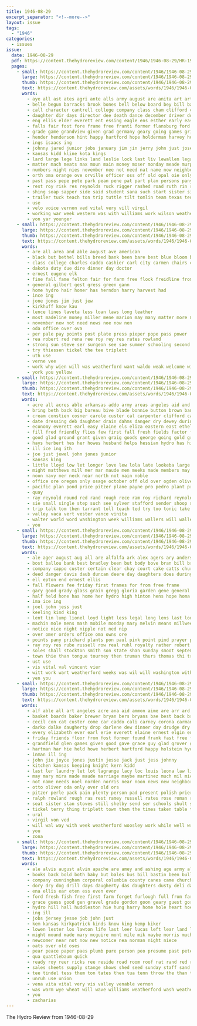 ```yaml
---
title: 1946-08-29
excerpt_separator: "<!--more-->"
layout: issue
tags:
  - "1946"
categories:
  - issues
issue:
  date: 1946-08-29
  pdf: https://content.thehydroreview.com/content/1946/1946-08-29/HR-1946-08-29.pdf
  pages:
    - small: https://content.thehydroreview.com/content/1946/1946-08-29/small/HR-1946-08-29-01.jpg
      large: https://content.thehydroreview.com/content/1946/1946-08-29/large/HR-1946-08-29-01.jpg
      thumb: https://content.thehydroreview.com/content/1946/1946-08-29/thumbnails/HR-1946-08-29-01.jpg
      text: https://content.thehydroreview.com/assets/words/1946/1946-08-29/HR-1946-08-29-01.txt
      words:
        - aye all ast ates agri ante alls army august are anita art arts auxier ano alpha ann ally american alsup agent age and
        - belle begun barracks brook bones bell below board bey bill bang began brother boys bethany branch been bou bly buco books but bring bixler brought begin bus browen byrne big back bast bunch bee beat best both band bank bers
        - call character cantrell college company class cham clifford carnival colorado cecil council creek cali col cap culvert car colts cattle caddo canyon can claude counsellor cole close cutting con citizen cat county cordell coach came coles city cue
        - daughter dir days director dee death dance december driver doing does dies date dakota day dave deer davee double during die
        - eng ellis elder everett ent essing eagle ens esther early east ernest eisele every
        - falls fair fost fore frame free franti former flansburg ford fun fight fea ferguson felton from fon fill few ferns for falling far full farm fare fin first frances friday fresh
        - grade game grandview given grad germany geary going games griffin garden ground gale grove gun gest good grand
        - hender henderson hint happy hartford hope holderman harvey home har hay held had hold harris her high house hydro hitch hamilton has horse
        - ings isaacs ing
        - johnny jared junior jobs january jim jin jerry john just joseph
        - kansas kidd kline kota kings
        - lard large lege links land leslie lock last liv lewallen legal losing life lin lodge las ladd like
        - matter mach meats max moun main money moser monday meade murphy mine members march music meader mason miss made marshall mussen man mayor mary mar
        - numbers night nies november nee not need nat name now neighbors near never nickels north necessary new nickel
        - orth oma orange ove orville officer oss off old opal oie only over oto
        - past pass pepe pete park pean pene pat part plan persons pany pounds palit pas proper prude pitt priel peck prier pla peng pro per pie police pebley
        - rest roy risk res reynolds ruck rigger rashed road ruth rin route reno robert roots ralph rode riding ridenour ray record ras rill rather ree
        - shing soap sapper side said student sana such start sister six seats street streets service state song sunday struck senger shey south self september sons states signs session speedy sian stange sims special sept subject sam set sells schoo ser severe son switzer she sor stephens see sleet spring sit second school small shock show
        - trailer tuck teach ton trip tuttle tilt tomlin team texas ted teeter tech than town taken tha toe take thon taft top then terry tain the
        - use
        - velo voice vernon ved vital very vill virgil
        - working war week western was with williams work wilson weatherford wear west win waid washington wil wye will wall while wish wester wings
        - yon yar younger
    - small: https://content.thehydroreview.com/content/1946/1946-08-29/small/HR-1946-08-29-02.jpg
      large: https://content.thehydroreview.com/content/1946/1946-08-29/large/HR-1946-08-29-02.jpg
      thumb: https://content.thehydroreview.com/content/1946/1946-08-29/thumbnails/HR-1946-08-29-02.jpg
      text: https://content.thehydroreview.com/assets/words/1946/1946-08-29/HR-1946-08-29-02.txt
      words:
        - are all area and able august ave american
        - black but bethel bills breed bank been bare best blue bloom bene buy
        - class college charles caddo cashier carl city carmen chairs church can con chic cecil carman county cost coop collins cattle clas catena clair charlie curl cold
        - dakota duty due dire dinner day doctor
        - ernest eugene elk
        - fine fall fame felton fair for farm free flock freidline from first
        - general gilbert gest gress green gann
        - home hydro hair homer has herndon harry harvest had
        - ince ing
        - jone jones jim just jew
        - kirkhuff know kau
        - lence lines laveta less loan laws long leather
        - most madeline money miller mene marion may many matter more monday means march
        - november new not need news noe now nen
        - oda office over ova
        - per pale pay points post plate press pieper pope pass power
        - rea robert red rena ree roy rey res rates rowland
        - strong sun steve ser surgeon see sae summer schooling second still stafford sale sunday school soon study service sell sieg states state
        - try thiessen tickel the tee triplett
        - uth use
        - verne vee
        - work why wien will was weatherford want waldo weak welcome with wave write
        - york you yellow
    - small: https://content.thehydroreview.com/content/1946/1946-08-29/small/HR-1946-08-29-03.jpg
      large: https://content.thehydroreview.com/content/1946/1946-08-29/large/HR-1946-08-29-03.jpg
      thumb: https://content.thehydroreview.com/content/1946/1946-08-29/thumbnails/HR-1946-08-29-03.jpg
      text: https://content.thehydroreview.com/assets/words/1946/1946-08-29/HR-1946-08-29-03.txt
      words:
        - acre all acres able arkansas addo army areas angeles aid and ann august aude are
        - bring beth back big bureau bive blade bonnie button brown bank bold bows black browne blue but butler bridgeport brewer brother ben best been born barringer
        - cream constien cosner carole custer cal carpenter clifford cable camp city chaffee college comp clover carl cos carnegie cecil carne call car course cary check cabbage creek clark champlin carruth campus coffee cartwright con charm carver cake county charles cad come cali
        - date dressing deb daughter drain dahms danger dry dewey during down dispain data day dark dinner depa dash dunithan daughters dee daily
        - economy everett earl easy elaine els eliza eastern east ethel early
        - fill fred friendly flies few first fall fresh fields factor frank farm from forth front ford for fae fun field fly friday flansburg folks fore fair
        - good glad ground grant given graig goods george going gold grass grandfield ghost green
        - hays herbert hes her howes husband helps hessian hydro has hinton harvest howe ham henke hart house high happy home henry how hume hartford hartman hay
        - ill ice ing ith
        - joe just jewel john jones junior
        - kansas king
        - little lloyd low let longer love lew lola late lookeba large luc lucile lon lesson light land lasley les los
        - might matthews mill mer mar maude men meeks made members may millwee mia mac munch moses monday miles mayes mor must money mound many martin
        - noon navy ner neck near north not nain noble
        - office ore oregon only osage october off old over ogden oliver
        - pacific plan pond price pitzer plane payne pro pedro plant present pink pine
        - quay
        - ray reynold round red rand rough rece ram roy richard reynolds record rod ret ruth res rone rus
        - sie small single step such see sylver stafford sender shoop ser son said speech smith stevens six san station sup sale start sylvester she shower sandy shall special service school sons sum
        - trip talk tom then tarrant toll teach ted try too tonic take tala the
        - valley vaca vert vester vance vinita
        - walter world word washington week williams wallers will waller wash wine work weeks working water weatherford wee welding was works wheat war wagoner with ward went way wool wilma
        - you
    - small: https://content.thehydroreview.com/content/1946/1946-08-29/small/HR-1946-08-29-04.jpg
      large: https://content.thehydroreview.com/content/1946/1946-08-29/large/HR-1946-08-29-04.jpg
      thumb: https://content.thehydroreview.com/content/1946/1946-08-29/thumbnails/HR-1946-08-29-04.jpg
      text: https://content.thehydroreview.com/assets/words/1946/1946-08-29/HR-1946-08-29-04.txt
      words:
        - ale ager august aug all are alfalfa ark alex agers ary anderson and alvin alsup albert
        - bost ballou bank best bradley been but body bove bran bill break beane boston business
        - company cappo custer certain clear chay court cake catts church colorado caddo county coffey cancer carl change comes count cali city cream crome christian clark can
        - deed danger davis daub duncan deere day daughters does during dinner
        - ell epton end ernest ellis
        - fall flowers fee friday first frames for from free frame
        - gary good grady glass grain gregg gloria garden gene general guest
        - half held hone has home her hydro high hinton hens hope homa health heal had
        - ima ice ing
        - joel john jess just
        - keeling kind king
        - lent lin lump lionel loyd light less legal long lens last lout longer leather
        - machin mole mens mash mobile monday mary melvin means millwee more
        - notice nice night nipple not ned nip
        - over omer orders office oma owns ore
        - points pany prichard plants pon paul pink point pind prayer pride
        - ray roy res rube russell row real ruhl royalty rather robert ranges
        - soles shall stockton smith son state shan sunday smoot september skill sole seed simple sept shanklin size shirley sae summer street saide stout sol seal saturday simmon simpson scripture soon sin set shelton sister spencer sons ship shoe summons short said
        - town thie than tongue tourney then truman thurs thomas thi trip thomason trust thoma title the ton them turner toom tha
        - ust use
        - vis vital val vincent vier
        - witt work wart weatherford weeks was wil will washington with week western
        - yen you
    - small: https://content.thehydroreview.com/content/1946/1946-08-29/small/HR-1946-08-29-05.jpg
      large: https://content.thehydroreview.com/content/1946/1946-08-29/large/HR-1946-08-29-05.jpg
      thumb: https://content.thehydroreview.com/content/1946/1946-08-29/thumbnails/HR-1946-08-29-05.jpg
      text: https://content.thehydroreview.com/assets/words/1946/1946-08-29/HR-1946-08-29-05.txt
      words:
        - alf able all art angeles acre ana aid ammon aime are arr ard ann august anna and allen
        - basket boards baker brewer bryan bers bryans bae best back brother ballou billy burgman beach business bonnie blough betty beh barb bring been blue bag bassler brought
        - cecil con cat custer come car caddo cali carney corona carman carver clyde charles coast cree cen carl clifford cost city claude can camp collier corn curtis county coop
        - darko dalke daugherty drop darlene dew dinner day drudge dry dunnington double during daughter dickey dust daughters dick
        - every elizabeth ever earl erie everett elaine ernest elgin eugene emory
        - friday friends floor from fost former found frank fast free flansburg florence ford fame fam for felton file farra friesen frost fin friendly farms
        - grandfield glen games given good gave grace guy glad grover gregg guard
        - hartman har hie held howe herbert hartford happy holstein hydro hold hens how hatt home handy horten hatfield had hart house hershel harry her him hill hamilton hase hardware
        - inman ill ing
        - john jie joyce jones justin jesse jack just jess johnny
        - kitchen kansas keeping knight kern kidd
        - last ler laundry let lot lagrange lacy loc louis leona law little left loyd loosen luther lou like lovel los lock
        - may mary mira made maude marriage maybe martinez much mil mica mash many more millwee money miller miss members mae most
        - not name needs noel norden norris near noon news new neighbors north ney nine norma names now nas
        - otto oliver oda only over old ors
        - pitzer perle pack pain plenty person pad present polish prier paul pat pieper people patsy public pebley pink pautz park paper
        - ralph rowland rough ras rest ramey russell rates rose roman roy regular ranch rom ring richard running raymond
        - seat sister stan stoves still shelby send ser schools shult strong smith sheer soon school special states smile sage see steel supply service spain sayre say sid seats street shown sales sunday safe she sowe staff shower saturday scott sas steady son sylvester stange
        - tickel terry thing triplett town them the times taken table turn then texas thomas ten
        - ural
        - virgil von ved
        - will wal way with week weatherford woosley work while well wright water williams wear ware why walter wee welcome weeks wayne was went wilma worth wash waste
        - you
        - zona
    - small: https://content.thehydroreview.com/content/1946/1946-08-29/small/HR-1946-08-29-06.jpg
      large: https://content.thehydroreview.com/content/1946/1946-08-29/large/HR-1946-08-29-06.jpg
      thumb: https://content.thehydroreview.com/content/1946/1946-08-29/thumbnails/HR-1946-08-29-06.jpg
      text: https://content.thehydroreview.com/assets/words/1946/1946-08-29/HR-1946-08-29-06.txt
      words:
        - ale alvis august alvin apache are amey and ashing age army all ard angeles arr agnes
        - books back bold both baby but bales bus bill bastin been bull bring beans blaine brother business butter babo bacon begin bast bassler bowery bullock bag bridgeport buy burnette butler
        - company cunningham corporal columbia county canes came church cash choice caddo clement come channel chas case cordell clyde cand cook cry city clovis care cat chapman carruth call cada court cecil
        - dory dry dog drill days daugherty das daughters dusty deli davison day dooley daughter dawn dine dinner don door
        - ena ellis ear eten ess even ever
        - ford fresh fish free first farm forget furlough full from farms former few fine friday farmer for foo file front friends fred
        - grace guess good gen gravel grade gordon goon geary guest gor gentry
        - hydro hill hall huddleston hie hung harry home hole heart hoersch hyde homes him howard harris ham held her hay has hail honorable hing hin hatfield high hen half hot hayward
        - ing ill
        - jobs jersey jesse job john just
        - kem kansas kirkpatrick kinds know king kemp kiker
        - lowen lester los lawton life last leer lucas left lear land lope live latter lass leghorn lady lucian look lane laundry lipkin level
        - might mound made mary mcguire mont mile mik maybe morris much mil mis miller mine more mow monday miles many most moe means milk may
        - newcomer near not now new notice nea norman night niece
        - oats over old oses
        - pear peace paper paes plumb pure person peo presume past pete private prime pay people pickup paul place
        - qua quattlebaum quick
        - ready roy reer ricks ree reside road room roof rat rand red range read rest remington regular real ralph ruston
        - sales sheets supply stange shows shed seed sunday staff sand scale smith set shea shy stock seen sergeant sister state slow sun side sil store see saler sale sia sick september sith service sunda staples summer sire show school sur standard son steer sports she stockton sele still shown soy seven station soli saturday
        - tee tindel tess them ton tates then tua tenn throw the than tes tec thing tha thom too tony tal thee tong trom
        - unruh use union
        - vena vita vital very vis valley venable vernon
        - was warm wye wheat will wave williams weatherford wash weatherley went with weeks windows water world winters willian write ward walk willie white weddle whiteface whiting warrior winter week west while why wish
        - you
        - zacharias
---
```


The Hydro Review from 1946-08-29

<!--more-->

